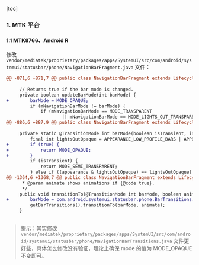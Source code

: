 [toc]

### 1. MTK 平台

#### 1.1 MTK8766、Android R

修改 `vendor/mediatek/proprietary/packages/apps/SystemUI/src/com/android/systemui/statusbar/phone/NavigationBarFragment.java` 文件：

```diff
@@ -871,6 +871,7 @@ public class NavigationBarFragment extends LifecycleFragment implements Callback
 
     // Returns true if the bar mode is changed.
     private boolean updateBarMode(int barMode) {
+        barMode = MODE_OPAQUE;
         if (mNavigationBarMode != barMode) {
             if (mNavigationBarMode == MODE_TRANSPARENT
                     || mNavigationBarMode == MODE_LIGHTS_OUT_TRANSPARENT) {
@@ -886,6 +887,9 @@ public class NavigationBarFragment extends LifecycleFragment implements Callback
 
     private static @TransitionMode int barMode(boolean isTransient, int appearance) {
         final int lightsOutOpaque = APPEARANCE_LOW_PROFILE_BARS | APPEARANCE_OPAQUE_NAVIGATION_BARS;
+        if (true) {
+            return MODE_OPAQUE;
+        }
         if (isTransient) {
             return MODE_SEMI_TRANSPARENT;
         } else if ((appearance & lightsOutOpaque) == lightsOutOpaque) {
@@ -1364,6 +1368,7 @@ public class NavigationBarFragment extends LifecycleFragment implements Callback
      * @param animate shows animations if {@code true}.
      */
     public void transitionTo(@TransitionMode int barMode, boolean animate) {
+        barMode = com.android.systemui.statusbar.phone.BarTransitions.MODE_OPAQUE;
         getBarTransitions().transitionTo(barMode, animate);
     }
 
```

> 提示：其实修改 `vendor/mediatek/proprietary/packages/apps/SystemUI/src/com/android/systemui/statusbar/phone/NavigationBarTransitions.java` 文件更好些，具体怎么修改没有验证，理论上确保 mode 的值为 MODE_OPAQUE 不变即可。

